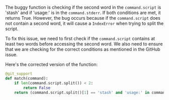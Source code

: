 The buggy function is checking if the second word in the `command.script` is 'stash' and if 'usage:' is in the `command.stderr`. If both conditions are met, it returns True. However, the bug occurs because if the `command.script` does not contain a second word, it will cause a `IndexError` when trying to split the script.

To fix this issue, we need to first check if the `command.script` contains at least two words before accessing the second word. We also need to ensure that we are checking for the correct conditions as mentioned in the GitHub issue.

Here's the corrected version of the function:

```python
@git_support
def match(command):
    if len(command.script.split()) < 2:
        return False
    return (command.script.split()[1] == 'stash' and 'usage:' in command.stderr)
```